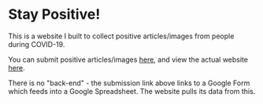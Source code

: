 # Stay Positive!
This is a website I built to collect positive articles/images from people during COVID-19.

You can submit positive articles/images [here](https://forms.gle/c47jrfVSH89Ngui16), and view the actual website [here](http://stay-positive.georgesaieed.com/).

There is no "back-end" - the submission link above links to a Google Form which feeds into a Google Spreadsheet. The website pulls its data from this.
